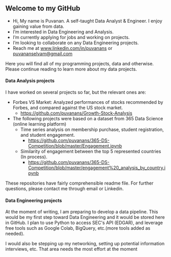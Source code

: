 ## Welcome to my GitHub
- Hi, My name is Puvanan. A self-taught Data Analyst & Engineer. I enjoy gaining value from data. 
- I’m interested in Data Engineering and Analysis.
- I’m currently applying for jobs and working on projects.
- I’m looking to collaborate on any Data Engineering projects.
- Reach me at www.linkedin.com/in/puvanans or puvananselvam@gmail.com

Here you will find all of my programming projects, data and otherwise. Please continue reading to learn more about my data projects.

#### Data Analysis projects

I have worked on several projects so far, but the relevant ones are:
 - Forbes VS Market: Analyzed performances of stocks recommended by Forbes, and compared against the US stock market.
   - https://github.com/puvanans/Growth-Stock-Analysis
 - The following projects were based on a dataset from 365 Data Science (online learning platform)
   - Time series analysis on membership purchase, student registration, and student engagement.
     - https://github.com/puvanans/365-DS-Competition/blob/master/Engagement.ipynb
   - Similarity of engagement between the top 5 represented countries (In process).
     - https://github.com/puvanans/365-DS-Competition/blob/master/engagement%20_analysis_by_country.ipynb

These repositories have fairly comprehensible readme file. For further questions, please contact me through email or Linkedin.

#### Data Engineering projects

At the moment of writing, I am preparing to develop a data pipeline. This would be my first step toward Data Engineering and it would be stored here in GitHub.
I plan to use Python to access SEC's API (EDGAR), and leverage free tools such as Google Colab, BigQuery, etc.(more tools added as needed).

I would also be stepping up my networking, setting up potential information interviews, etc. That area needs the most effort at the moment
<!---
puvanans/puvanans is a ✨ special ✨ repository because its `README.md` (this file) appears on your GitHub profile.
You can click the Preview link to take a look at your changes.
--->
